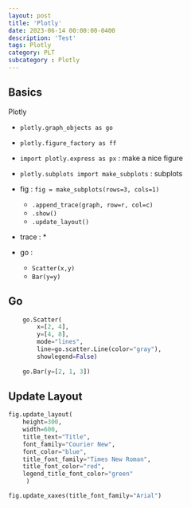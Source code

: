 ```yaml
---
layout: post
title: 'Plotly'
date: 2023-06-14 00:00:00-0400
description: 'Test'
tags: Plotly 
category: PLT
subcategory : Plotly
---
```



## Basics 

Plotly 
* `plotly.graph_objects as go` 
* `plotly.figure_factory as ff`
* `import plotly.express as px` : make a nice figure 
* `plotly.subplots import make_subplots` : subplots 


* fig : `fig = make_subplots(rows=3, cols=1)`
  *  `.append_trace(graph, row=r, col=c)` 
  *  `.show()`
  *  `.update_layout()`
* trace  : 
  * 
* go : 
  * `Scatter(x,y)` 
  * `Bar(y=y)`

  

## Go

```python
    go.Scatter(
        x=[2, 4],
        y=[4, 8],
        mode="lines",
        line=go.scatter.Line(color="gray"),
        showlegend=False)
    
    go.Bar(y=[2, 1, 3])
```

## Update Layout 

```python 
fig.update_layout(
    height=300, 
    width=600, 
    title_text="Title",
    font_family="Courier New",
    font_color="blue",
    title_font_family="Times New Roman",
    title_font_color="red",
    legend_title_font_color="green"
     )

fig.update_xaxes(title_font_family="Arial")
```

# 